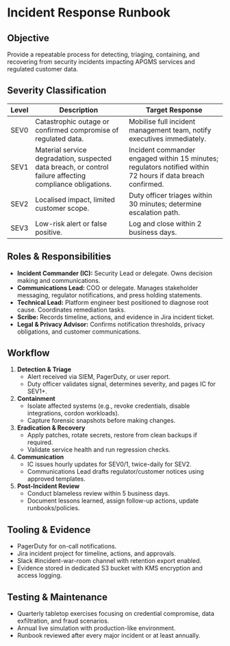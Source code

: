 # Incident Response Runbook

## Objective
Provide a repeatable process for detecting, triaging, containing, and recovering from security incidents impacting APGMS services and regulated customer data.

## Severity Classification
| Level | Description | Target Response |
| --- | --- | --- |
| SEV0 | Catastrophic outage or confirmed compromise of regulated data. | Mobilise full incident management team, notify executives immediately. |
| SEV1 | Material service degradation, suspected data breach, or control failure affecting compliance obligations. | Incident commander engaged within 15 minutes; regulators notified within 72 hours if data breach confirmed. |
| SEV2 | Localised impact, limited customer scope. | Duty officer triages within 30 minutes; determine escalation path. |
| SEV3 | Low-risk alert or false positive. | Log and close within 2 business days. |

## Roles & Responsibilities
- **Incident Commander (IC):** Security Lead or delegate. Owns decision making and communications.
- **Communications Lead:** COO or delegate. Manages stakeholder messaging, regulator notifications, and press holding statements.
- **Technical Lead:** Platform engineer best positioned to diagnose root cause. Coordinates remediation tasks.
- **Scribe:** Records timeline, actions, and evidence in Jira incident ticket.
- **Legal & Privacy Advisor:** Confirms notification thresholds, privacy obligations, and customer communications.

## Workflow
1. **Detection & Triage**
   - Alert received via SIEM, PagerDuty, or user report.
   - Duty officer validates signal, determines severity, and pages IC for SEV1+.
2. **Containment**
   - Isolate affected systems (e.g., revoke credentials, disable integrations, cordon workloads).
   - Capture forensic snapshots before making changes.
3. **Eradication & Recovery**
   - Apply patches, rotate secrets, restore from clean backups if required.
   - Validate service health and run regression checks.
4. **Communication**
   - IC issues hourly updates for SEV0/1, twice-daily for SEV2.
   - Communications Lead drafts regulator/customer notices using approved templates.
5. **Post-Incident Review**
   - Conduct blameless review within 5 business days.
   - Document lessons learned, assign follow-up actions, update runbooks/policies.

## Tooling & Evidence
- PagerDuty for on-call notifications.
- Jira incident project for timeline, actions, and approvals.
- Slack #incident-war-room channel with retention export enabled.
- Evidence stored in dedicated S3 bucket with KMS encryption and access logging.

## Testing & Maintenance
- Quarterly tabletop exercises focusing on credential compromise, data exfiltration, and fraud scenarios.
- Annual live simulation with production-like environment.
- Runbook reviewed after every major incident or at least annually.
